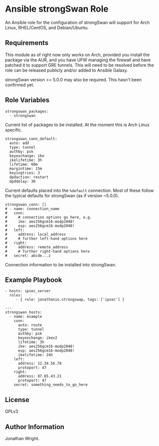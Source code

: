 # Ansible strongSwan Role

An Ansible role for the configuration of strongSwan will support for Arch Linux,
RHEL/CentOS, and Debian/Ubuntu.

## Requirements

This module as of right now only works on Arch, provided you install the package
via the AUR, and you have UFW managing the firewall and have patched it to
support GRE tunnels. This will need to be resolved before the role can be
released publicly and/or added to Ansible Galaxy.

strongSwan version >= 5.0.0 may also be required. This hasn't been confirmed
yet.

## Role Variables

    strongswan_packages:
      - strongswan

Current list of packages to be installed. At the moment this is Arch Linux
specific.

    strongswan_conn_default:
      auto: add
      type: tunnel
      authby: psk
      keyexchange: ike
      ikelifetime: 3h
      lifetime: 60m
      margintime: 15m
      keyingtries: 3
      dpdaction: restart
      dpddelay: 30

Current defaults placed into the `%default` connection. Most of these follow the typical defaults for strongSwan (as if version ~5.0.0).

    strongswan_conn: []
    # - name: connection_name
    #   conn:
    #     # connection options go here, e.g.
    #     ike: aes256gcm16-modp2048!
    #     esp: aes256gcm16-modp2048!
    #   left:
    #     address: local_address
    #     # further left-hand options here
    #   right:
    #     address: remote_address
    #     # further right-hand options here
    #   secret: abcde...z

Connection information to be installed into strongSwan.

## Example Playbook

    - hosts: ipsec_server
      roles:
         - { role: jonathanio.strongswap, tags: ['ipsec'] }

    ---
    strongswan_hosts:
      - name: example
        conn:
          auto: route
          type: tunnel
          authby: psk
          keyexchange: ikev2
          lifetime: 3h
          ike: aes256gcm16-modp2048!
          esp: aes256gcm16-modp2048!
          ikelifetime: 24h
        left:
          address: 12.34.56.78
          protoport: 47
        right:
          address: 87.65.43.21
          protoport: 47
        secret: something_needs_to_go_here

## License

GPLv3

## Author Information

Jonathan Wright.
